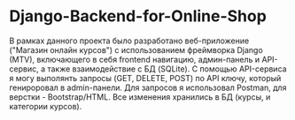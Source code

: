 # Django-Backend-for-Online-Shop
 
В рамках данного проекта было разработано веб-приложение ("Магазин онлайн курсов")  с использованием фреймворка Django (MTV), включающего в себя frontend навигацию, админ-панель и API-сервис, а также взаимодействие с БД (SQLite). 
С помощью API-сервиса я могу выполянть запросы (GET, DELETE, POST) по API ключу, который генироровал в admin-панели. Для запросов я использовал Postman, для верстки - Bootstrap/HTML. Все изменения хранились в БД (курсы, и категории курсов).

